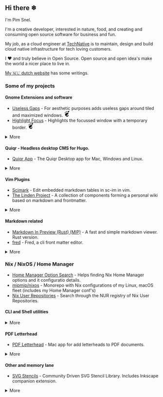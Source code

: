 ## Hi there ❄

I'm Pim Snel.

I'm a creative developer, interested in nature, food, and creating and consuming open source software for business and fun.

My job, as a cloud engineer at [TechNative](https://technative.nl) is to maintain, design and build cloud native infrastructure for tech loving customers.

I ❤️ and truly believe in Open Source. Open source and open idea's make the world a nicer place to live in.

[My 🇳🇱 dutch website](https://pimsnel.nl) has some writings.

### Some of my projects

#### Gnome Extensions and software
- [Useless Gaps](https://github.com/mipmip/gnome-shell-extensions-useless-gaps) - For aesthetic purposes adds useless gaps around tiled and maximized windows. [![gnome](./gnome.jpg)](https://extensions.gnome.org/extension/4684/useless-gaps/)
- [Highlight Focus](https://github.com/mipmip/gnome-shell-extensions-highlight-focus) - Highlights the focussed window with a temporary border. [![gnome](./gnome.jpg)](https://extensions.gnome.org/extension/4699/highlight-focus/)
<details>
  <summary>More</summary>
- [Hotkeys Popup](https://github.com/mipmip/gnome-shell-extensions-hotkeys-popup) - GNOME Shell Extension that displays currently configured Gnome hotkeys in a popup. [![gnome](./gnome.jpg)](https://extensions.gnome.org/extension/4553/hotkeys-popup/)
- [Gnome Hotkeys](https://github.com/mipmip/gnome-hotkeys.cr) - All your Hotkeys as Popup at your fingertips. WIP
</details>

#### Quiqr - Headless desktop CMS for Hugo.
- [Quiqr App](https://github.com/quiqr/quiqr-desktop) - The Quiqr Desktop app for Mac, Windows and Linux.
<details>
  <summary>More</summary>
- [Quiqr](https://www.quiqr.org) - Quiqr Project Page
- [The Quiqr Book](https://book.quiqr.org/) - The Quiqr Book, for editors and developers.
</details>

#### Vim Plugins
- [Scimark](https://github.com/mipmip/vim-scimark) - Edit embedded markdown tables in sc-im in vim.
- [The Linden Project](https://github.com/linden-project) - A collection of components forming a personal wiki based on markdown and frontmatter.
<details>
  <summary>More</summary>
- [Open in MIP plugin](https://github.com/mipmip/vim-open-mip) - Opens current file in Markdown in Preview, without blocking Vim.
- [HotPop](https://github.com/mipmip/vim-hotpop) - Defines Vim mappings and show them in a help popup.
- [Show in Filemanager](https://github.com/mipmip/vim-show-in-filemanager) - Show current file in buffer in OS Filemanager (Linux + Mac).
- [Panel Manager](https://github.com/mipmip/panelmanager.vim) - Panel Manager for Vim.
- [White Writer](https://github.com/mipmip/vim-whitewriter) - Typewriter colorscheme with a pure white background.
- [Petra](https://github.com/mipmip/vim-petra) - Warm chocolate brown colorscheme.
</details>

#### Markdown related
- [Markdown In Preview (Rust) (MIP)](https://github.com/mipmip/mip.rs) - A fast and simple markdown viewer. Rust version.
- [fred](https://github.com/linden-project/fred) -  Fred, a cli front matter editor.
<details>
  <summary>More</summary>
- [github-action-markdown-link-extract-to-json](https://github.com/mipmip/github-action-markdown-link-extract-to-json) - Extracts markdown links, store in json.
</details>

### Nix / NixOS / Home Manager
- [Home Manager Option Search](https://github.com/mipmip/home-manager-option-search) - Helps finding Nix Home Manager options and it configuratio details.
- [mipmip/nixos](https://github.com/mipmip/nixos) - Monorepo with Nix configurations of my Linux, macOS fleet (includes my Home Manager conf's)
- [Nix User Repositories](https://nur.nix-community.org/) - Search through the NUR registry of Nix User Repositories.

#### CLI and Shell utilities
<details>
  <summary>More</summary>
- [RUNME.sh](https://github.com/mipmip/RUNME.sh) - RUNME.sh is a tiny toolkit for creating bash cli utilities fast, simple and easy.
- [github-admin](https://github.com/mipmip/github-admin) - CLI admin utility to do housekeeping on your github account and repositories.
</details>

#### PDF Letterhead
- [PDF Letterhead](https://pdfletterhead.net/) - Mac app for add letterheads to PDF documents.
<details>
  <summary>More</summary>
- [PDF Letterhead Source Code](https://github.com/pdfletterhead/pdf_letterhead) - PDF Letterheads git repository with latest source code.
- [YAPDFKit](https://github.com/mipmip/YAPDFKit) - Independant PDF Kit for parsing and modifying PDF's. In ObjC for OS X and iOS
</details>

#### Other and memory lane
- [SVG Stencils](https://github.com/svg-stencils) - Community Driven SVG Stencil Library. Includes Inkscape companion extension.
<details>
  <summary>More</summary>
- [Passing Train](https://github.com/passing-train) - Time Tracker research project using the passing train methodology.
- [AwesomeWM Screenshots Gallery](https://mipmip.github.io/awesomewm-screenshots/) - More friendy gallery of screenshots from the Awesome WM Community.
- [Liszt](http://liszt.munstermade.com/) - Upload images in the cloud for Markdown.
- [Exact Online Api Stuff](https://github.com/topics/eolibs) - Libs and stuff to communicate with the Exact Online Api focussing on Ruby, iOS and MacOS.
</details>

